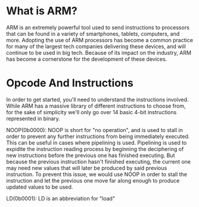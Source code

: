 # What is ARM?
ARM is an extremely powerful tool used to send instructions to processors that can be found in a variety of smartphones, tablets, computers, and more. Adopting the use of ARM processors has become a common practice for many of the largest tech companies delivering these devices, and will continue to be used in big tech. Because of its impact on the industry, ARM has become a cornerstone for the development of these devices.

# Opcode And Instructions
In order to get started, you'll need to understand the instructions involved. While ARM has a massive library of different instructions to choose from, for the sake of simplicity we'll only go over 14 basic 4-bit instructions represented in binary.

NOOP(0b0000): NOOP is short for "no operation", and is used to stall in order to prevent any further instructions from being immediately executed. This can be useful in cases where pipelining is used. Pipelining is used to expidite the instruction reading process by beginning the deciphering of new instructions before the previous one has finished executing. But because the previous instruction hasn't finished executing, the current one may need new values that will later be produced by said previous instruction. To prevent this issue, we would use NOOP in order to stall the instruction and let the previous one move far along enough to produce updated values to be used.

LD(0b0001): LD is an abbreviation for "load"
